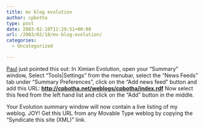 ```yaml
---
title: mv blog evolution
author: cpbotha
type: post
date: 2003-02-10T12:29:51+00:00
url: /2003/02/10/mv-blog-evolution/
categories:
  - Uncategorized

---
```

[Paul][1] just pointed this out: In Ximian Evolution, open your &#8220;Summary&#8221; window, Select &#8220;Tools|Settings&#8221; from the menubar, select the &#8220;News Feeds&#8221; tab under &#8220;Summary Preferences&#8221;, click on the &#8220;Add news feed&#8221; button and add this URL: **http://cpbotha.net/weblogs/cpbotha/index.rdf** Now select this feed from the left hand list and click on the &#8220;Add&#8221; button in the middle.

Your Evolution summary window will now contain a live listing of my weblog. JOY! Get this URL from any Movable Type weblog by copying the &#8220;Syndicate this site (XML)&#8221; link.

 [1]: http://cpbotha.net/weblogs/paul/